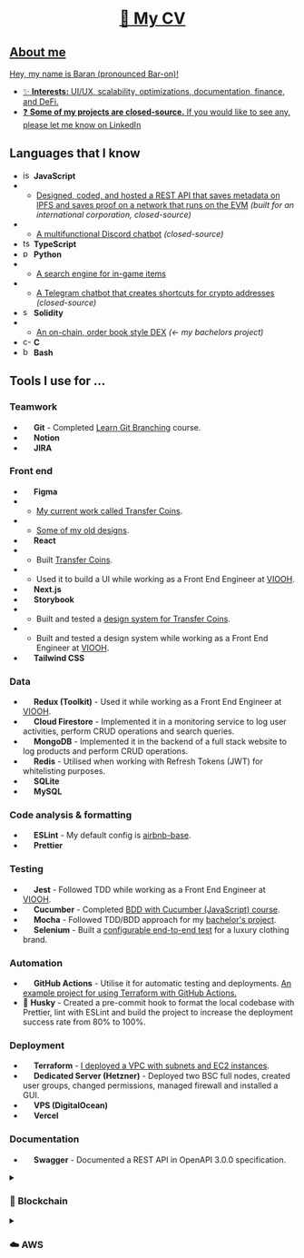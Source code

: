 <h1 align="center"><a href="https://docs.google.com/viewer?url=https://github.com/cjxe/cv/raw/main/CV_mahmut_baran_turkmen.pdf" target="_blank" rel="noopener noreferrer">📄 My CV</h1>

## About me

Hey, my name is Baran (pronounced Bar-on)!

- ✨ **Interests:** UI/UX, scalability, optimizations, documentation, finance, and DeFi.
- ❓ **Some of my projects are closed-source.** If you would like to see any, please let me know on [LinkedIn](https://linkedin.com/in/mahmut-baran-turkmen)

## Languages that I know

- <img src="https://seeklogo.com/images/J/javascript-logo-8892AEFCAC-seeklogo.com.png" alt="js-logo" width="15"/> **JavaScript**
- - [Designed, coded, and hosted a REST API that saves metadata on IPFS and saves proof on a network that runs on the EVM](https://www.linkedin.com/in/mahmut-baran-turkmen/) *(built for an international corporation, closed-source)*
- - [A multifunctional Discord chatbot](https://www.linkedin.com/in/mahmut-baran-turkmen/overlay/projects/1532954489/multiple-media-viewer/?profileId=ACoAACSBY4sB9GB0Ng1SFps3b_bQeJq5gQops2c&treasuryMediaId=1635538718324) *(closed-source)*
- <img src="https://seeklogo.com/images/T/typescript-logo-B29A3F462D-seeklogo.com.png" alt="ts-logo" width="15"/> **TypeScript**
- <img src="https://upload.wikimedia.org/wikipedia/commons/thumb/c/c3/Python-logo-notext.svg/1024px-Python-logo-notext.svg.png" alt="py-logo" width="15"/> **Python**
- - [A search engine for in-game items](https://github.com/cjxe/EZ-skin-price-aggregator)
- - [A Telegram chatbot that creates shortcuts for crypto addresses](https://github.com/cjxe/custom-telegram-bot-1) *(closed-source)*
- <img src="https://iconape.com/wp-content/png_logo_vector/solidity.png" alt="sol-logo" width="15"/> **Solidity**
- - [An on-chain, order book style DEX](https://github.com/cjxe/on-chain-dex) *(← my bachelors project)*
- <img src="https://upload.wikimedia.org/wikipedia/commons/thumb/1/18/C_Programming_Language.svg/1200px-C_Programming_Language.svg.png" alt="c-logo" width="15"/> **C** 
- <img src="https://upload.wikimedia.org/wikipedia/commons/thumb/4/4b/Bash_Logo_Colored.svg/1200px-Bash_Logo_Colored.svg.png" alt="bash-logo" width="15"/> **Bash**

## Tools I use for ...

### Teamwork
- <img src="https://git-scm.com/images/logos/downloads/Git-Icon-1788C.png" width="15"/> **Git** - Completed [Learn Git Branching](https://learngitbranching.js.org/) course.
- <img src="https://upload.wikimedia.org/wikipedia/commons/thumb/e/e9/Notion-logo.svg/2048px-Notion-logo.svg.png" width="15"/> **Notion**
- <img src="https://cdn-icons-png.flaticon.com/512/5968/5968875.png" width="15"/> **JIRA**

### Front end
- <img src="https://brandeps.com/logo-download/F/Figma-logo-vector-01.svg" width="15"/> **Figma**
- - [My current work called Transfer Coins](https://www.figma.com/proto/nr1x8mEOF5t30K8d7PQnMb/Transfer-Coins?page-id=1%3A14&node-id=32%3A2515&viewport=-2174%2C-713%2C0.22&scaling=min-zoom&starting-point-node-id=32%3A2515&hide-ui=1).
- - [Some of my old designs](https://imgur.com/a/Cc5zd7c).
- <img src="https://upload.wikimedia.org/wikipedia/commons/thumb/a/a7/React-icon.svg/2300px-React-icon.svg.png" width="15"/> **React**
- - Built [Transfer Coins](https://transfer-coins.vercel.app/).
- - Used it to build a UI while working as a Front End Engineer at [VIOOH](https://www.viooh.com/).
- <img src="https://cdn.worldvectorlogo.com/logos/next-js.svg" width="15"/> **Next.js**
- <img src="https://avatars.githubusercontent.com/u/22632046?s=280&v=4" width="15"/> **Storybook**
- - Built and tested a [design system for Transfer Coins](https://cjxe.github.io/transfer-coins/).
- - Built and tested a design system while working as a Front End Engineer at [VIOOH](https://www.viooh.com/).
- <img src="https://upload.wikimedia.org/wikipedia/commons/thumb/d/d5/Tailwind_CSS_Logo.svg/2048px-Tailwind_CSS_Logo.svg.png" width="15"/> **Tailwind CSS**

### Data
- <img src="https://seeklogo.com/images/R/redux-logo-9CA6836C12-seeklogo.com.png" width="15"/> **Redux (Toolkit)** - Used it while working as a Front End Engineer at [VIOOH](https://www.viooh.com/).
- <img src="https://seeklogo.com/images/F/firestore-logo-3828671CC5-seeklogo.com.png" width="15"/> **Cloud Firestore** - Implemented it in a monitoring service to log user activities, perform CRUD operations and search queries.
- <img src="https://cdn.worldvectorlogo.com/logos/mongodb-icon-1.svg" width="15"/> **MongoDB** - Implemented it in the backend of a full stack website to log products and perform CRUD operations.
- <img src="https://cdn.iconscout.com/icon/free/png-256/redis-83994.png" width="15"/> **Redis** - Utilised when working with Refresh Tokens (JWT) for whitelisting purposes.
- <img src="https://upload.wikimedia.org/wikipedia/commons/thumb/9/97/Sqlite-square-icon.svg/2048px-Sqlite-square-icon.svg.png" width="15"/> **SQLite**
- <img src="https://cdn.worldvectorlogo.com/logos/mysql-6.svg" width="15"/> **MySQL**

### Code analysis & formatting
- <img src="https://cdn.worldvectorlogo.com/logos/eslint-1.svg" width="15"/> **ESLint** - My default config is [airbnb-base](https://www.npmjs.com/package/eslint-config-airbnb-base).
- <img src="https://seeklogo.com/images/P/prettier-logo-D5C5197E37-seeklogo.com.png" width="15"/> **Prettier**

### Testing
- <img src="https://seeklogo.com/images/J/jest-logo-F9901EBBF7-seeklogo.com.png" width="15"/> **Jest** - Followed TDD while working as a Front End Engineer at [VIOOH](https://www.viooh.com/).
- <img src="https://seeklogo.com/images/C/cucumber-logo-D727C551CE-seeklogo.com.png" width="15"/> **Cucumber** - Completed [BDD with Cucumber (JavaScript) course](https://school.cucumber.io/courses/bdd-with-cucumber-javascript).
- <img src="https://camo.githubusercontent.com/58045a79a69afea4cab1cea6def6d911fba3956cf5fd683addf41c032aa64088/68747470733a2f2f636c6475702e636f6d2f78465646784f696f41552e737667" width="15"/> **Mocha** - Followed TDD/BDD approach for my [bachelor's project](https://github.com/cjxe/on-chain-dex).
- <img src="https://upload.wikimedia.org/wikipedia/commons/d/d5/Selenium_Logo.png" width="15"/> **Selenium** - Built a [configurable end-to-end test](https://github.com/cjxe/supreme-auto-checkout) for a luxury clothing brand.
  
### Automation
- <img src="https://avatars.githubusercontent.com/u/44036562?s=280&v=4" width="15"/> **GitHub Actions** - Utilise it for automatic testing and deployments. [An example project for using Terraform with GitHub Actions.](https://github.com/cjxe/github-oidc-terraform-aws)
- 🐶 **Husky** - Created a pre-commit hook to format the local codebase with Prettier, lint with ESLint and build the project to increase the deployment success rate from 80% to 100%.
  
### Deployment
- <img src="https://icons-for-free.com/download-icon-Terraform-1329545833434920628_512.png" width="15"/> **Terraform** - [I deployed a VPC with subnets and EC2 instances](https://github.com/cjxe/terraform-tutorial).
- <img src="https://static.netify.ai/logos/h/e/t/urgmare/icon.png?v=2" width="15"/> **Dedicated Server (Hetzner)** - Deployed two BSC full nodes, created user groups, changed permissions, managed firewall and installed a GUI.
- <img src="https://seeklogo.com/images/D/digital-ocean-logo-7B970FE624-seeklogo.com.png" width="15"/> **VPS (DigitalOcean)**
- <img src="https://seeklogo.com/images/V/vercel-logo-F748E39008-seeklogo.com.png" width="15"/> **Vercel**

### Documentation
- <img src="https://upload.wikimedia.org/wikipedia/commons/a/ab/Swagger-logo.png" width="15"/> **Swagger** - Documented a REST API in OpenAPI 3.0.0 specification.

<details>
<summary><h3>🔗 Blockchain</h3></summary>
<ul>
<li><img src="https://i.imgur.com/xUTtTJN.png" width="15"/> <strong>Hardhat</strong> - I use it to <a href="https://rinkeby.etherscan.io/address/0x25226c350c7c99c48389dd5c97b85937f5e96eca#code">deploy</a>, <em><a href="https://rinkeby.etherscan.io/address/0x2551B4246b6F25212A576d48f610b7e7b204DD42#code">verify</a></em>, test and debug smart contracts.</li>
<li><img src="https://miro.medium.com/max/420/1*3jj5tQildSIyhl-RO6RLlA.png" width="15"/> <strong>Remix</strong></li>
<li><img src="https://repository-images.githubusercontent.com/24655114/c71c5800-6a8c-11e9-9117-8ec357c9f69e" width="15"/> <strong>web3.js</strong></li>
<li><img src="https://miro.medium.com/max/1575/0*IQxtovIkGXiSWzVg.png" width="15"/> <strong>ether.js</strong></li>
<li><img src="https://upload.wikimedia.org/wikipedia/commons/1/18/Ipfs-logo-1024-ice-text.png" width="15"/> <strong>IPFS</strong> - Developed a system that allows for the storage of supply chain product data on the IPFS network.</li>
</ul>
</details>


<details>
  <summary><h3>☁️ AWS</h3></summary>
<ul>
<li><img src="https://d2908q01vomqb2.cloudfront.net/da4b9237bacccdf19c0760cab7aec4a8359010b0/2020/08/12/Screen-Shot-2020-08-12-at-9.51.17-AM.png" width="15"/> <b>Route 53</b> - <a href="https://github.com/cjxe/aws-route53-cloudfront-s3">I hosted a static React app</a>.</li>
<li><img src="https://res.cloudinary.com/practicaldev/image/fetch/s--4i3isyvE--/c_limit%2Cf_auto%2Cfl_progressive%2Cq_auto%2Cw_880/https://day-journal.com/memo/images/logo/aws/cloudfront.png" width="15"/> <b>CloudFront</b></li>
<li><img src="https://seeklogo.com/images/A/aws-certificate-manager-logo-2639B06BF4-seeklogo.com.png" width="15"/> <b>Certificate Manager</b></li>
<li><img src="https://res.cloudinary.com/practicaldev/image/fetch/s--PnCOq3po--/c_limit%2Cf_auto%2Cfl_progressive%2Cq_auto%2Cw_880/https://day-journal.com/memo/images/logo/aws/s3.png" width="15"/> <b>S3</b></li>
<li><img src="https://encrypted-tbn0.gstatic.com/images?q=tbn:ANd9GcQ_ovcIrbkeKOg29xfYVDD0critm01qv3ylLg&usqp=CAU" width="15"/> <b>VPC</b> - <a href="https://github.com/cjxe/terraform-tutorial">See my project</a>.</li>
<li><img src="https://www.logicata.com/wp-content/uploads/2020/08/Amazon-EC2@4x-e1593195270371.png" width="15"/> <b>EC2</b> - Created a public subnet enclosed by a security group, which included an EC2 instance with both an elastic IP and an elastic network interface.
  </ul>
</details>

